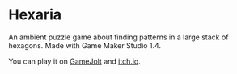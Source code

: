 # Hexaria
An ambient puzzle game about finding patterns in a large stack of hexagons. Made with Game Maker Studio 1.4.

You can play it on [GameJolt](http://gamejolt.com/games/puzzle/hexaria/44053/) and [itch.io](http://amazingcookie.itch.io/hexaria).
